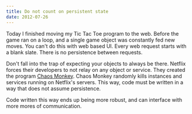 ```yaml
---
title: Do not count on persistent state
date: 2012-07-26
---
```


Today I finished moving my Tic Tac Toe program to the web. Before the game ran
on a loop, and a single game object was constantly fed new moves. You can't do
this with web based UI. Every web request starts with a blank slate. There is
no persistence between requests.

Don't fall into the trap of expecting your objects to always be there.
Netflix forces their developers to not relay on any object or service. They
created the program
[Chaos Monkey](http://techblog.netflix.com/2010/12/5-lessons-weve-learned-using-aws.html).
Chaos Monkey randomly kills instances and services running on Netflix's
servers. This way, code must be written in a way that does not assume
persistence.

Code written this way ends up being more robust, and can interface with more
mores of communication.

